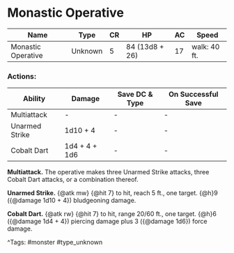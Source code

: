 # Monastic Operative

| Name | Type | CR | HP | AC | Speed |
|------|------|----|----|----|-------|
| Monastic Operative | Unknown | 5 | 84 (13d8 + 26) | 17 | walk: 40 ft. |

### Actions:

| Ability | Damage | Save DC & Type | On Successful Save |
|---------|--------|----------------|--------------------|
| Multiattack | - | - | - |
| Unarmed Strike | 1d10 + 4 | - | - |
| Cobalt Dart | 1d4 + 4 + 1d6 | - | - |


**Multiattack.** The operative makes three Unarmed Strike attacks, three Cobalt Dart attacks, or a combination thereof.

**Unarmed Strike.** {@atk mw} {@hit 7} to hit, reach 5 ft., one target. {@h}9 ({@damage 1d10 + 4}) bludgeoning damage.

**Cobalt Dart.** {@atk rw} {@hit 7} to hit, range 20/60 ft., one target. {@h}6 ({@damage 1d4 + 4}) piercing damage plus 3 ({@damage 1d6}) force damage.

^Tags: #monster #type_unknown